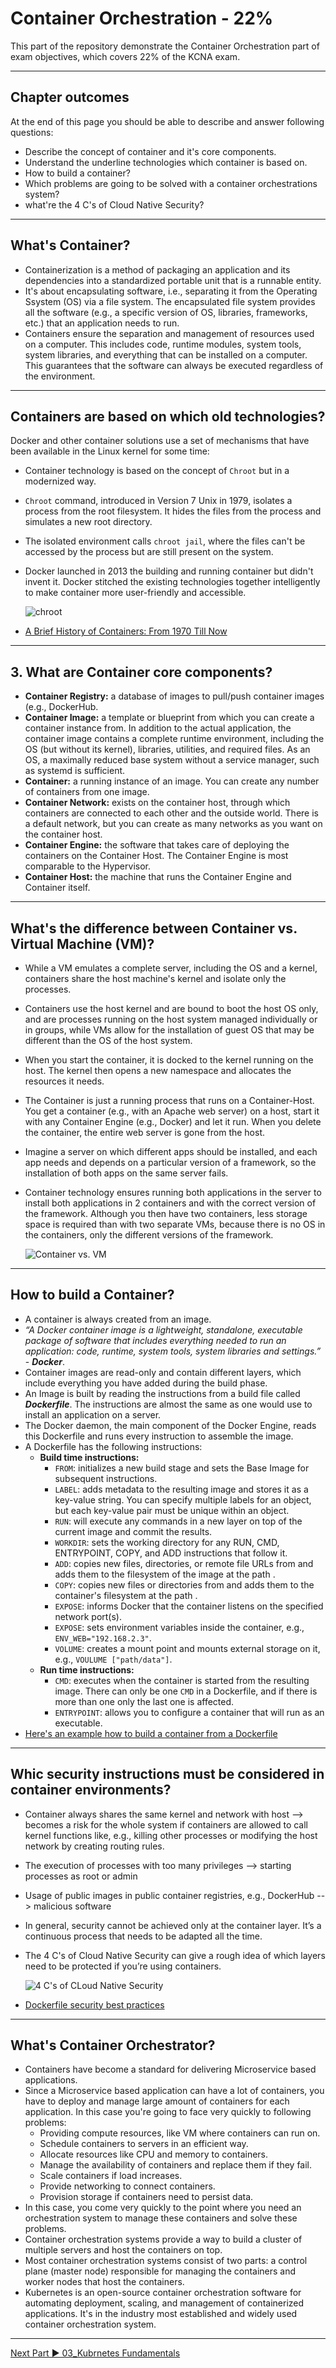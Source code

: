 # Container Orchestration - 22%
This part of the repository demonstrate the Container Orchestration part of exam objectives, which covers 22% of the KCNA exam.

---

## Chapter outcomes
At the end of this page you should be able to describe and answer following questions:
- Describe the concept of container and it's core components.
- Understand the underline technologies which container is based on.
- How to build a container?
- Which problems are going to be solved with a container orchestrations system?
- what're the 4 C's of Cloud Native Security?

---
## What's Container?  
- Containerization is a method of packaging an application and its dependencies into a standardized portable unit that is a runnable entity.
- It's about encapsulating software, i.e., separating it from the Operating Ssystem (OS) via a file system. The encapsulated file system provides all the software (e.g., a specific version of OS, libraries, frameworks, etc.) that an application needs to run.
- Containers ensure the separation and management of resources used on a computer. This includes code, runtime modules, system tools, system libraries, and everything that can be installed on a computer. This guarantees that the software can always be executed regardless of the environment.

---

## Containers are based on which old technologies?
Docker and other container solutions use a set of mechanisms that have been available in the Linux kernel for some time:
- Container technology is based on the concept of `Chroot` but in a modernized way.
- `Chroot` command, introduced in Version 7 Unix in 1979, isolates a process from the root filesystem. It hides the files from the process and simulates a new root directory.
- The isolated environment calls `chroot jail`, where the files can't be accessed by the process but are still present on the system.
- Docker launched in 2013 the building and running container but didn't invent it. Docker stitched the existing technologies together intelligently to make container more user-friendly and accessible.

    ![chroot](./00_images/chroot.png)
- [A Brief History of Containers: From 1970 Till Now](https://blog.aquasec.com/a-brief-history-of-containers-from-1970s-chroot-to-docker-2016)

---

## 	3. What are Container core components?
- **Container Registry:** a database of images to pull/push container images (e.g., DockerHub.
- **Container Image:** a template or blueprint from which you can create a container instance from. In addition to the actual application, the container image contains a complete runtime environment, including the OS (but without its kernel), libraries, utilities, and required files. As an OS, a maximally reduced base system without a service manager, such as systemd is sufficient.
- **Container:** a running instance of an image. You can create any number of containers from one image.
- **Container Network:** exists on the container host, through which containers are connected to each other and the outside world. There is a default network, but you can create as many networks as you want on the container host.
- **Container Engine:**  the software that takes care of deploying the containers on the Container Host. The Container Engine is most comparable to the Hypervisor.
- **Container Host:** the machine that runs the Container Engine and Container itself.

---

## What's the difference between Container vs. Virtual Machine (VM)?
- While a VM emulates a complete server, including the OS and a kernel, containers share the host machine's kernel and isolate only the processes.
- Containers use the host kernel and are bound to boot the host OS only, and are processes running on the host system managed individually or in groups, while VMs allow for the installation of guest OS that may be different than the OS of the host system.
- When you start the container, it is docked to the kernel running on the host. The kernel then opens a new namespace and allocates the resources it needs.
- The Container is just a running process that runs on a Container-Host. You get a container (e.g., with an Apache web server) on a host, start it with any Container Engine (e.g., Docker) and let it run. When you delete the container, the entire web server is gone from the host.
- Imagine a server on which different apps should be installed, and each app needs and depends on a particular version of a framework, so the installation of both apps on the same server fails.
- Container technology ensures running both applications in the server to install both applications in 2 containers and with the correct version of the framework. Although you then have two containers, less storage space is required than with two separate VMs, because there is no OS in the containers, only the different versions of the framework.

    ![Container vs. VM](./00_images/containers-vs-virtual-machines.jpg)

---

## How to build a Container?
- A container is always created from an image.
- *“A Docker container image is a lightweight, standalone, executable package of software that includes everything needed to run an application: code, runtime, system tools, system libraries and settings.”* - ***Docker***.
- Container images are read-only and contain different layers, which include everything you have added during the build phase.
- An Image is built by reading the instructions from a build file called ***Dockerfile***. The instructions are almost the same as one would use to install an application on a server.
- The Docker daemon, the main component of the Docker Engine, reads this Dockerfile and runs every instruction to assemble the image.
- A Dockerfile has the following instructions:
    - **Build time instructions:**
        - `FROM`: initializes a new build stage and sets the Base Image for subsequent instructions.  
        - `LABEL`: adds metadata to the resulting image and stores it as a key-value string. You can specify multiple labels for an object, but each key-value pair must be unique within an object. 
        - `RUN`: will execute any commands in a new layer on top of the current image and commit the results.  
        - `WORKDIR`: sets the working directory for any RUN, CMD, ENTRYPOINT, COPY, and ADD  instructions that follow it.
        - `ADD`: copies new files, directories, or remote file URLs from <src> and adds them to the filesystem of the image at the path <dest>.
        - `COPY`: copies new files or directories from <src> and adds them to the container's filesystem at the path <dest>.
        - `EXPOSE`: informs Docker that the container listens on the specified network port(s).
        - `EXPOSE`: sets environment variables inside the container, e.g., `ENV_WEB="192.168.2.3"`.
        - `VOLUME`: creates a mount point and mounts external storage on it, e.g., `VOULUME ["path/data"]`.
    - **Run time instructions:**
        - `CMD`: executes when the container is started from the resulting image. There can only be one `CMD` in a Dockerfile, and if there is more than one only the last one is affected.
        - `ENTRYPOINT`: allows you to configure a container that will run as an executable.
- [Here's an example how to build a container from a Dockerfile](https://github.com/Memal7/containerize-app)

---

## Whic security instructions must be considered in container environments?
- Container always shares the same kernel and network with host --> becomes a risk for the whole system if containers are allowed to call kernel functions like, e.g., killing other processes or modifying the host network by creating routing rules.
- The execution of processes with too many privileges --> starting processes as root or admin
- Usage of public images in public container registries, e.g., DockerHub --> malicious software
- In general, security cannot be achieved only at the container layer. It’s a continuous process that needs to be adapted all the time.
- The 4 C's of Cloud Native Security can give a rough idea of which layers need to be protected if you’re using containers.

    ![4 C's of CLoud Native Security](00_images/4c's-security.png)

- [Dockerfile security best practices](https://sysdig.com/blog/dockerfile-best-practices/)

---

## What's Container Orchestrator?
- Containers have become a standard for delivering Microservice based applications.
- Since a Microservice based application can have a lot of containers, you have to deploy and manage large amount of containers for each application. In this case you're going to face very quickly to following problems:
    - Providing compute resources, like VM where containers can run on.
    - Schedule containers to servers in an efficient way.
    - Allocate resources like CPU and memory to containers.
    - Manage the availability of containers and replace them if they fail.
    - Scale containers if load increases.
    - Provide networking to connect containers.
    - Provision storage if containers need to persist data.
- In this case, you come very quickly to the point where you need an orchestration system to manage these containers and solve these problems.
- Container orchestration systems provide a way to build a cluster of multiple servers and host the containers on top.
- Most container orchestration systems consist of two parts: a control plane (master node) responsible for managing the containers and worker nodes that host the containers.
- Kubernetes is an open-source container orchestration software for automating deployment, scaling, and management of containerized applications. It's in the industry most established and widely used container orchestration system.

---

[Next Part ▶ 03_Kubrnetes Fundamentals](./03_kubernetes-fundamentals.md)
